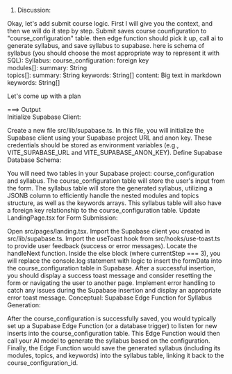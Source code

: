 1. Discussion:

Okay, let's add submit course logic. First I will give you the context, and then we will do it step by step.
Submit saves course counfiguration to "course_configuration" table.
then edge function should pick it up, call ai to generate syllabus, and save syllabus to supabase. 
here is schema of syllabus (you should choose the most appropriate way to represent it with SQL):
Syllabus:
  course_configuration: foreign key     
  modules[]:
    summary: String  
    topics[]:
      summary: String
      keywords: String[]
      content: Big text in markdown
  keywords: String[]     

Let's come up with a plan

===> Output  
Initialize Supabase Client:

Create a new file src/lib/supabase.ts.
In this file, you will initialize the Supabase client using your Supabase project URL and anon key. These credentials should be stored as environment variables (e.g., VITE_SUPABASE_URL and VITE_SUPABASE_ANON_KEY).
Define Supabase Database Schema:

You will need two tables in your Supabase project: course_configuration and syllabus.
The course_configuration table will store the user's input from the form.
The syllabus table will store the generated syllabus, utilizing a JSONB column to efficiently handle the nested modules and topics structure, as well as the keywords arrays. This syllabus table will also have a foreign key relationship to the course_configuration table.
Update LandingPage.tsx for Form Submission:

Open src/pages/landing.tsx.
Import the Supabase client you created in src/lib/supabase.ts.
Import the useToast hook from src/hooks/use-toast.ts to provide user feedback (success or error messages).
Locate the handleNext function. Inside the else block (where currentStep === 3), you will replace the console.log statement with logic to insert the formData into the course_configuration table in Supabase.
After a successful insertion, you should display a success toast message and consider resetting the form or navigating the user to another page.
Implement error handling to catch any issues during the Supabase insertion and display an appropriate error toast message.
Conceptual: Supabase Edge Function for Syllabus Generation:

After the course_configuration is successfully saved, you would typically set up a Supabase Edge Function (or a database trigger) to listen for new inserts into the course_configuration table.
This Edge Function would then call your AI model to generate the syllabus based on the configuration.
Finally, the Edge Function would save the generated syllabus (including its modules, topics, and keywords) into the syllabus table, linking it back to the course_configuration_id.